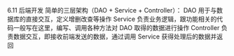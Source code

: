 6.11
后端开发
简单的三层架构（DAO + Service + Controller）：
DAO 用于与数据库的直接交互，定义增删改查等操作
Service 负责业务逻辑，跟功能相关的代码一般写在这里，编写、调用各种方法对 DAO 取得的数据进行操作
Controller 负责数据交互，即接收前端发送的数据，通过调用 Service 获得处理后的数据并返回
